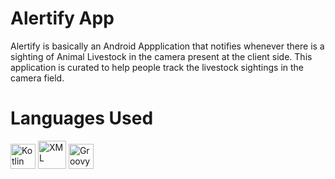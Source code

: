 # Alertify App

Alertify is basically an Android Appplication that notifies whenever there is a sighting of Animal Livestock in the camera present at the client side. 
This application is curated to help people track the livestock sightings in the camera field.

# Languages Used
<p>
<img src="https://www.vectorlogo.zone/logos/kotlinlang/kotlinlang-icon.svg" alt="Kotlin" width="40" height="40"/>
<img src="https://cdn.iconscout.com/icon/free/png-512/free-xml-file-2330558-1950399.png?f=avif&w=256" alt="XML" width="45" height="45"/>
<img src="https://upload.wikimedia.org/wikipedia/commons/3/36/Groovy-logo.svg" alt="Groovy" height="40"/>
</p>

